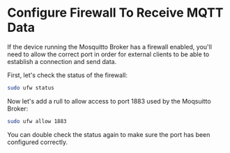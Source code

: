 # Configure Firewall To Receive MQTT Data

If the device running the Mosquitto Broker has a firewall enabled, you'll need to allow the correct port in order for external clients to be able to establish a connection and send data.

First, let's check the status of the firewall:

```bash
sudo ufw status
```

Now let's add a rull to allow access to port 1883 used by the Moqsuitto Broker:

```bash
sudo ufw allow 1883
```

You can double check the status again to make sure the port has been configured correctly.
